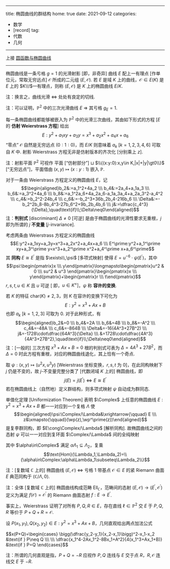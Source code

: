 
---
title: 椭圆曲线的群结构
home: true
date: 2021-09-12
categories:
  - 数学
  - [record]
tag:
  - 代数
  - 几何
---

<script src="../lib/loader.js"></script>
<script>
const path = "/assets/images/group-law";
const suffix = "svg";
function displayGraph(id, width, height) {
  const 𝓞 = `${path}-${id}.${suffix}`;
  document.write((height != null || height != undefined) ? 
    "<div style='margin:0 auto;'>" + loadFile(𝓞).replace("viewBox", "width=" + width + " height=" + height + " viewBox") + "</div>": 
    "<div style='margin:0 auto;'>" + loadFile(𝓞).replace("viewBox", "width=" + width +  " viewBox") + "</div>");
}
</script>

上接 [圆函数与椭圆曲线](/post/08-22-2021/elliptic-curve.html)

---

椭圆曲线是一条亏格 $g=1$ 的光滑射影 $[$即，非奇异$]$ 曲线 $E$ 配上一有理点 $[$作单位元，常取无穷远点$]$ $\mathcal{O}$ 所成的二元组 $(E,\mathcal{O})$. 若 $E$ 是域 $K$ 上的曲线，$\mathcal{O}\in E(K)$ 是 $E$ 上的 $K\\!$—有理点，则称 $(E,\mathcal{O})$ 是 $K$ 上的椭圆曲线 $E/K$. 

注：换言之，曲线光滑 $\iff$ 处处有良定的切线.

注：可以证明，$\mathbb{P}^2$ 中的三次光滑曲线 $E$ $\Longrightarrow$ 其亏格 $g_E=1$.

每一条椭圆曲线都能够被嵌入为 $\mathbb{P}^2$ 中的光滑三次曲线，其由如下形式的方程 $[E$ 的 **仿射 Weierstrass 方程**$]$ 给出
$$E:y^2+a_1xy+a_3y=x^3+a_2x^2+a_4x+a_6$$ “零点” $\mathcal{O}$ 自然是无穷远点 $(0:1:0)$，而 $E/K$ 则意味着 $a_k$ $[k=1,2,3,4,6]$ 可取自 $K$ 中. 射影 Weierstrass 方程无非是仿射版本的齐次化 $[$分别乘上 $z]$.

注：射影平面 $\mathbb{P}^2$ 可视作 平面 $[$“仿射部分”$]$ $\sqcup$ $\\{(x:y:0):x,y\in K,|x|+|y|\gt0\\}$ $[$“无穷远点”$]$，平面借由 $(x,y)\longmapsto(x:y:1)$ 嵌入 $\mathbb{P}$.

对于一条由 Weierstrass 方程定义的椭圆曲线 $E$，记 
$$\begin{aligned}b_2&:=a_1^2+4a_2 \\\ b_4&:=2a_4+a_1a_3 \\\ b_6&:=a_3^2+4a_6 \\\ b_8&:=a_1^2a_6+4a_2a_6-a_1a_3a_4+a_2a_3^2-a_4^2 \\\ c_4&:=b_2^2-24b_4 \\\ c_6&:=-b_2^3+36b_2b_4-216b_6 \\\ \Delta&:=-b_2^2b_8-8b_4^3-27b_6^2+9b_2b_4b_6 \\\ j&:=\dfrac{c_4^3}{\Delta},\quad\text{if}\\;\Delta\neq0\end{aligned}$$ 
注：**判别式** $[$discriminant$]$ $\Delta\neq0$ $[$可逆$]$ 是由于椭圆曲线的光滑性要求无重根，$j$ 即为所谓的 $j$ **不变量** $[j$-invariance$]$.

考虑两条由 Weierstrass 方程定义的椭圆曲线
$$E:y^2+a_1xy+a_3y=x^3+a_2x^2+a_4x+a_6 \\\ E^\prime:y^2+a_1^\prime xy+a_3^\prime y=x^3+a_2^\prime x^2+a_4^\prime x+a_6^\prime$$ 其 **同构** $E\cong E^\prime$ 是指 $\exists\\,\psi$ $[$多项式映射$]$ 使得 $E=u^{-6}\cdot\psi(E^\prime)$，其中
$$\psi:\begin{pmatrix}x \\\ y\end{pmatrix}\longmapsto\begin{pmatrix}u^2 & 0 \\\ su^2 & u^3 \end{pmatrix}\begin{pmatrix}x \\\ y\end{pmatrix}+\begin{pmatrix}r \\\ t\end{pmatrix}$$ $r,s,t,u\in K$ 且 $u$ 可逆 $[$ 即，$u\in K^\times]$，$\psi$ 称 **容许的变换**.

若 $K$ 的特征 $\text{char}(K)\neq2,3$，则 $K$ 在容许的变换下可化为
$$E:y^2=x^3+Ax+B$$ 也即 $a_k$ $[k=1,2,3]$ 可取为 $0$. 对于此种形式，有
$$\begin{aligned}b_2&=0 \\\ b_4&=2A \\\ b_6&=4B \\\ b_8&=-A^2 \\\ c_4&=-48A \\\ c_6&=-864B \\\ \Delta&=-16(4A^3+27B^2) \\\ j&=-1728\cdot\dfrac{64A^3}{\Delta} \\\ &=1728\cdot\dfrac{4A^3}{4A^3+27B^2},\quad\text{if}\\;\Delta\neq0\end{aligned}$$
注：$[$一般的$]$ 三次方程 $x^3+Ax+B=0$ 根的判别式可表为 $\Delta=4A^3+27B^2$，而 $\Delta=0$ 时此方程有重根，对应的椭圆曲线退化，其上恰有一个奇点.

取 $\psi:(x,y)\longmapsto(u^2x,u^3y)$ $[$Weierstrass 坐标变换，$r,s,t$ 为 $0]$，在此同构映射下 $j$ 仍是不变的，故 $j$-不变量完整分类了 $[$代数闭域 $K$ 上的$]$ 椭圆曲线，即 $$j(E)=j({E^\prime})\iff E\cong E^\prime$$
若在椭圆曲线上（自然地）定义群结构，则多项式映射 $\psi$ 自动成为群同态.

单值化定理 $[$Uniformization Theorem$]$ 表明 $\Complex$ 上任意的椭圆曲线 $E:y^2=x^3+Ax+B$ 都一一对应到一个复格 $\Lambda$ 使
$$\begin{aligned}\psi:\Complex/\Lambda&\xrightarrow{\qquad} E \\\ z&\xmapsto{\qquad}(\wp(z),\wp^\prime(z))\end{aligned}$$ 是复李群同构，即 $E\cong\Complex/\Lambda$ $[$解析同构$]$. 故椭圆曲线之间的态射 $\psi$ 可以一一对应到复环面 $\Complex/\Lambda$ 间的全纯映射
<script> displayGraph(1, "22ex") </script>
其中 $\alpha\in\Complex$ 满足 $\alpha\Lambda_1\subseteq\Lambda_2$，复乘 $$\text{Hom}(\Lambda_1,\Lambda_2)=\\{\alpha\in\Complex:\alpha\Lambda_1\subseteq\Lambda_2\\}$$

注：$[$复数域 $\mathbb{C}$ 上的$]$ 椭圆曲线 $(E,\mathcal{O})$ $\iff$ 亏格 $1$ 带基点 $\mathcal{O}\in E$ 的紧 Riemann 曲面 $E$ 典范同构于 $(\mathbb{C}/\Lambda,0)$. 

注：全体 $[$复数域 $\mathbb{C}$ 上的$]$ 椭圆曲线构成范畴 $\mathsf{Ell}_\mathbb{C}$，范畴间的态射 $(E,\mathcal{O})\longrightarrow(E^\prime,\mathcal{O}^\prime)$ 定义为满足 $f(\mathcal{O})=\mathcal{O}^\prime$ 的 Riemann 曲面态射 $f:E\longrightarrow E^\prime$.

事实上，Weierstrass 证明了对所有 $P,Q,R\in E$，存在直线 $\ell\in\mathbb{P}^2$ 交 $E$ 于 $P,Q,R$ 等价于 $P+Q+R=\mathcal{O}$.

设 $P(x_1,y_1),Q(x_2,y_2)\in E:y^2=x^3+Ax+B$，几何直观给出两点加法公式 
<div class="scroll">
$$x(P+Q)=\begin{cases} \bigg(\dfrac{y_2-y_1}{x_2-x_1}\bigg)^2-x_1-x_2 &\text{if } P\neq Q \\\ \\\ \dfrac{x_1^4-2Ax_1^2-8Bx_1+A^2}{4(x_1^3+Ax_1+B)} &\text{if } P=Q \end{cases}$$
</div>

注：所谓的几何直观是指，$P+Q=-R$ 应视作 $P,Q$ 连线与 $E$ 交于点 $R$，$R,\mathcal{O}$ 连线交 $E$ 于 $-R$.





